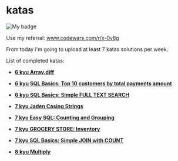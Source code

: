 # katas

![My badge](https://www.codewars.com/users/glll4d/badges/large)

Use my referral: www.codewars.com/r/x-0v8g

From today i'm going to upload at least 7 katas solutions per week.

List of completed katas:

- [**6 kyu Array.diff**](https://www.codewars.com/kata/523f5d21c841566fde000009/python)

- [**6 kyu SQL Basics: Top 10 customers by total payments amount**](https://www.codewars.com/kata/580d08b5c049aef8f900007c)

- [**6 kyu SQL Basics: Simple FULL TEXT SEARCH**](https://www.codewars.com/kata/581676828906324b8b00059e)

- [**7 kyu Jaden Casing Strings**](https://www.codewars.com/kata/5390bac347d09b7da40006f6/python)

- [**7 kyu Easy SQL: Counting and Grouping**](https://www.codewars.com/kata/594633020a561e329a0000a2)

- [**7 kyu GROCERY STORE: Inventory**](https://www.codewars.com/kata/5a8eb3fb57c562110f0000a1)

- [**7 kyu SQL Basics: Simple JOIN with COUNT**](https://www.codewars.com/kata/580918e24a85b05ad000010c)

- [**8 kyu Multiply**](https://www.codewars.com/kata/50654ddff44f800200000004)
